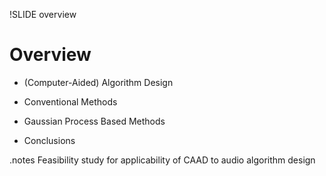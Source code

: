 !SLIDE overview

<style type="text/css">
  .overview-highlighted {
    opacity: 0.25;
  }
</style>

# Overview

* (Computer-Aided) Algorithm Design

* Conventional Methods

* Gaussian Process Based Methods

* Conclusions

.notes Feasibility study for applicability of CAAD to audio algorithm design
